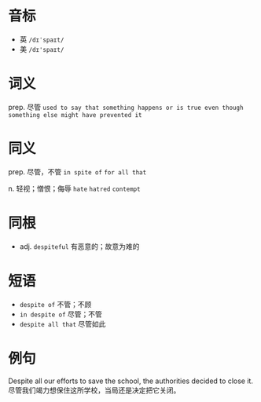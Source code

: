 # 音标

- 英 `/dɪˈspaɪt/`
- 美 `/dɪ'spaɪt/`

# 词义

prep. 尽管
`used to say that something happens or is true even though something else might have prevented it`

# 同义

prep. 尽管，不管
`in spite of` `for all that`

n. 轻视；憎恨；侮辱
`hate` `hatred` `contempt`

# 同根

- adj. `despiteful` 有恶意的；故意为难的

# 短语

- `despite of` 不管；不顾
- `in despite of` 尽管；不管
- `despite all that` 尽管如此

# 例句

Despite all our efforts to save the school, the authorities decided to close it.
尽管我们竭力想保住这所学校，当局还是决定把它关闭。


